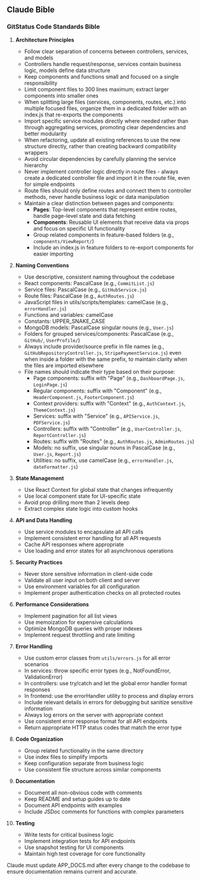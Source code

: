 ## Claude Bible

### GitStatus Code Standards Bible

1. **Architecture Principles**
   - Follow clear separation of concerns between controllers, services, and models
   - Controllers handle request/response, services contain business logic, models define data structure
   - Keep components and functions small and focused on a single responsibility
   - Limit component files to 300 lines maximum; extract larger components into smaller ones
   - When splitting large files (services, components, routes, etc.) into multiple focused files, organize them in a dedicated folder with an index.js that re-exports the components
   - Import specific service modules directly where needed rather than through aggregating services, promoting clear dependencies and better modularity
   - When refactoring, update all existing references to use the new structure directly, rather than creating backward compatibility wrappers
   - Avoid circular dependencies by carefully planning the service hierarchy
   - Never implement controller logic directly in route files - always create a dedicated controller file and import it in the route file, even for simple endpoints
   - Route files should only define routes and connect them to controller methods, never handle business logic or data manipulation
   - Maintain a clear distinction between pages and components:
     - **Pages**: Top-level components that represent entire routes, handle page-level state and data fetching
     - **Components**: Reusable UI elements that receive data via props and focus on specific UI functionality
     - Group related components in feature-based folders (e.g., `components/ViewReport/`)
     - Include an index.js in feature folders to re-export components for easier importing

2. **Naming Conventions**
   - Use descriptive, consistent naming throughout the codebase
   - React components: PascalCase (e.g., `CommitList.js`)
   - Service files: PascalCase (e.g., `GitHubService.js`)
   - Route files: PascalCase (e.g., `AuthRoutes.js`)
   - JavaScript files in utils/scripts/templates: camelCase (e.g., `errorHandler.js`)
   - Functions and variables: camelCase
   - Constants: UPPER_SNAKE_CASE
   - MongoDB models: PascalCase singular nouns (e.g., `User.js`)
   - Folders for grouped services/components: PascalCase (e.g., `GitHub/`, `UserProfile/`)
   - Always include provider/source prefix in file names (e.g., `GitHubRepositoryController.js`, `StripePaymentService.js`) even when inside a folder with the same prefix, to maintain clarity when the files are imported elsewhere
   - File names should indicate their type based on their purpose:
     - Page components: suffix with "Page" (e.g., `DashboardPage.js`, `LoginPage.js`)
     - Regular components: suffix with "Component" (e.g., `HeaderComponent.js`, `FooterComponent.js`)
     - Context providers: suffix with "Context" (e.g., `AuthContext.js`, `ThemeContext.js`)
     - Services: suffix with "Service" (e.g., `APIService.js`, `PDFService.js`)
     - Controllers: suffix with "Controller" (e.g., `UserController.js`, `ReportController.js`)
     - Routes: suffix with "Routes" (e.g., `AuthRoutes.js`, `AdminRoutes.js`)
     - Models: no suffix, use singular nouns in PascalCase (e.g., `User.js`, `Report.js`)
     - Utilities: no suffix, use camelCase (e.g., `errorHandler.js`, `dateFormatter.js`)

3. **State Management**
   - Use React Context for global state that changes infrequently
   - Use local component state for UI-specific state
   - Avoid prop drilling more than 2 levels deep
   - Extract complex state logic into custom hooks

4. **API and Data Handling**
   - Use service modules to encapsulate all API calls
   - Implement consistent error handling for all API requests
   - Cache API responses where appropriate
   - Use loading and error states for all asynchronous operations

5. **Security Practices**
   - Never store sensitive information in client-side code
   - Validate all user input on both client and server
   - Use environment variables for all configuration
   - Implement proper authentication checks on all protected routes

6. **Performance Considerations**
   - Implement pagination for all list views
   - Use memoization for expensive calculations
   - Optimize MongoDB queries with proper indexes
   - Implement request throttling and rate limiting

7. **Error Handling**
   - Use custom error classes from `utils/errors.js` for all error scenarios
   - In services: throw specific error types (e.g., NotFoundError, ValidationError)
   - In controllers: use try/catch and let the global error handler format responses
   - In frontend: use the errorHandler utility to process and display errors
   - Include relevant details in errors for debugging but sanitize sensitive information
   - Always log errors on the server with appropriate context
   - Use consistent error response format for all API endpoints
   - Return appropriate HTTP status codes that match the error type

8. **Code Organization**
   - Group related functionality in the same directory
   - Use index files to simplify imports
   - Keep configuration separate from business logic
   - Use consistent file structure across similar components

9. **Documentation**
   - Document all non-obvious code with comments
   - Keep README and setup guides up to date
   - Document API endpoints with examples
   - Include JSDoc comments for functions with complex parameters

10. **Testing**
    - Write tests for critical business logic
    - Implement integration tests for API endpoints
    - Use snapshot testing for UI components
    - Maintain high test coverage for core functionality

Claude must update APP_DOCS.md after every change to the codebase to ensure documentation remains current and accurate.

